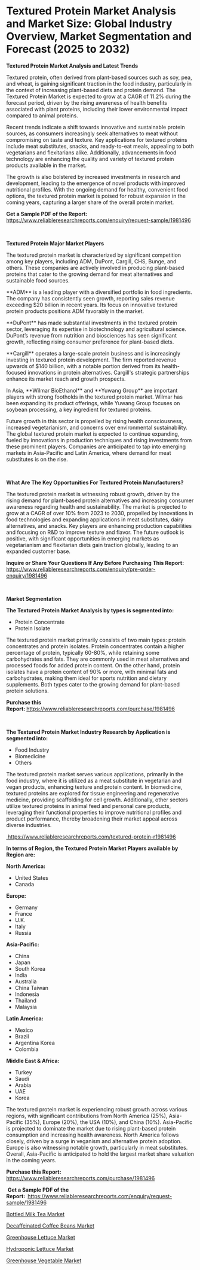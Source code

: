 <p><h1>Textured Protein Market Analysis and Market Size: Global Industry Overview, Market Segmentation and Forecast (2025 to 2032)</h1></p><p><strong>Textured Protein Market Analysis and Latest Trends</strong></p>
<p><p>Textured protein, often derived from plant-based sources such as soy, pea, and wheat, is gaining significant traction in the food industry, particularly in the context of increasing plant-based diets and protein demand. The Textured Protein Market is expected to grow at a CAGR of 11.2% during the forecast period, driven by the rising awareness of health benefits associated with plant proteins, including their lower environmental impact compared to animal proteins.</p><p>Recent trends indicate a shift towards innovative and sustainable protein sources, as consumers increasingly seek alternatives to meat without compromising on taste and texture. Key applications for textured proteins include meat substitutes, snacks, and ready-to-eat meals, appealing to both vegetarians and flexitarians alike. Additionally, advancements in food technology are enhancing the quality and variety of textured protein products available in the market.</p><p>The growth is also bolstered by increased investments in research and development, leading to the emergence of novel products with improved nutritional profiles. With the ongoing demand for healthy, convenient food options, the textured protein market is poised for robust expansion in the coming years, capturing a larger share of the overall protein market.</p></p>
<p><strong>Get a Sample PDF of the Report:&nbsp;</strong> <a href="https://www.reliableresearchreports.com/enquiry/request-sample/1981496?utm_campaign=34&utm_medium=2&utm_source=Github&utm_content=ia&utm_term=14022025&utm_id=textured-protein">https://www.reliableresearchreports.com/enquiry/request-sample/1981496</a></p>
<p>&nbsp;</p>
<p><strong>Textured Protein Major Market Players</strong></p>
<p><p>The textured protein market is characterized by significant competition among key players, including ADM, DuPont, Cargill, CHS, Bunge, and others. These companies are actively involved in producing plant-based proteins that cater to the growing demand for meat alternatives and sustainable food sources.</p><p>**ADM** is a leading player with a diversified portfolio in food ingredients. The company has consistently seen growth, reporting sales revenue exceeding $20 billion in recent years. Its focus on innovative textured protein products positions ADM favorably in the market.</p><p>**DuPont** has made substantial investments in the textured protein sector, leveraging its expertise in biotechnology and agricultural science. DuPont’s revenue from nutrition and biosciences has seen significant growth, reflecting rising consumer preference for plant-based diets.</p><p>**Cargill** operates a large-scale protein business and is increasingly investing in textured protein development. The firm reported revenue upwards of $140 billion, with a notable portion derived from its health-focused innovations in protein alternatives. Cargill's strategic partnerships enhance its market reach and growth prospects.</p><p>In Asia, **Wilmar BioEthanol** and **Yuwang Group** are important players with strong footholds in the textured protein market. Wilmar has been expanding its product offerings, while Yuwang Group focuses on soybean processing, a key ingredient for textured proteins.</p><p>Future growth in this sector is propelled by rising health consciousness, increased vegetarianism, and concerns over environmental sustainability. The global textured protein market is expected to continue expanding, fueled by innovations in production techniques and rising investments from these prominent players. Companies are anticipated to tap into emerging markets in Asia-Pacific and Latin America, where demand for meat substitutes is on the rise.</p></p>
<p>&nbsp;</p>
<p><strong>What Are The Key Opportunities For Textured Protein Manufacturers?</strong></p>
<p><p>The textured protein market is witnessing robust growth, driven by the rising demand for plant-based protein alternatives and increasing consumer awareness regarding health and sustainability. The market is projected to grow at a CAGR of over 10% from 2023 to 2030, propelled by innovations in food technologies and expanding applications in meat substitutes, dairy alternatives, and snacks. Key players are enhancing production capabilities and focusing on R&D to improve texture and flavor. The future outlook is positive, with significant opportunities in emerging markets as vegetarianism and flexitarian diets gain traction globally, leading to an expanded customer base.</p></p>
<p><strong>Inquire or Share Your Questions If Any Before Purchasing This Report:</strong> <a href="https://www.reliableresearchreports.com/enquiry/pre-order-enquiry/1981496?utm_campaign=34&utm_medium=2&utm_source=Github&utm_content=ia&utm_term=14022025&utm_id=textured-protein">https://www.reliableresearchreports.com/enquiry/pre-order-enquiry/1981496</a></p>
<p>&nbsp;</p>
<p><strong>Market Segmentation</strong></p>
<p><strong>The Textured Protein Market Analysis by types is segmented into:</strong></p>
<p><ul><li>Protein Concentrate</li><li>Protein Isolate</li></ul></p>
<p><p>The textured protein market primarily consists of two main types: protein concentrates and protein isolates. Protein concentrates contain a higher percentage of protein, typically 60-80%, while retaining some carbohydrates and fats. They are commonly used in meat alternatives and processed foods for added protein content. On the other hand, protein isolates have a protein content of 90% or more, with minimal fats and carbohydrates, making them ideal for sports nutrition and dietary supplements. Both types cater to the growing demand for plant-based protein solutions.</p></p>
<p><strong>Purchase this Report:&nbsp;</strong><a href="https://www.reliableresearchreports.com/purchase/1981496?utm_campaign=34&utm_medium=2&utm_source=Github&utm_content=ia&utm_term=14022025&utm_id=textured-protein">https://www.reliableresearchreports.com/purchase/1981496</a></p>
<p>&nbsp;</p>
<p><strong>The Textured Protein Market Industry Research by Application is segmented into:</strong></p>
<p><ul><li>Food Industry</li><li>Biomedicine</li><li>Others</li></ul></p>
<p><p>The textured protein market serves various applications, primarily in the food industry, where it is utilized as a meat substitute in vegetarian and vegan products, enhancing texture and protein content. In biomedicine, textured proteins are explored for tissue engineering and regenerative medicine, providing scaffolding for cell growth. Additionally, other sectors utilize textured proteins in animal feed and personal care products, leveraging their functional properties to improve nutritional profiles and product performance, thereby broadening their market appeal across diverse industries.</p></p>
<p><a href="https://www.reliableresearchreports.com/textured-protein-r1981496?utm_campaign=34&utm_medium=2&utm_source=Github&utm_content=ia&utm_term=14022025&utm_id=textured-protein">&nbsp;https://www.reliableresearchreports.com/textured-protein-r1981496</a></p>
<p><strong>In terms of Region, the Textured Protein Market Players available by Region are:</strong></p>
<p>
    <p> <strong> North America: </strong>
        <ul>
            <li>United States</li>
            <li>Canada</li>
        </ul>
        </p> 
    <p> <strong> Europe: </strong>
        <ul>
            <li>Germany</li>
            <li>France</li>
            <li>U.K.</li>
            <li>Italy</li>
            <li>Russia</li>
        </ul>
        </p> 
    <p> <strong> Asia-Pacific: </strong>
        <ul>
            <li>China</li>
            <li>Japan</li>
            <li>South Korea</li>
            <li>India</li>
            <li>Australia</li>
            <li>China Taiwan</li>
            <li>Indonesia</li>
            <li>Thailand</li>
            <li>Malaysia</li>
        </ul>
        </p> 
    <p> <strong> Latin America: </strong>
        <ul>
            <li>Mexico</li>
            <li>Brazil</li>
            <li>Argentina Korea</li>
            <li>Colombia</li>
        </ul>
        </p> 
    <p> <strong> Middle East & Africa: </strong>
        <ul>
            <li>Turkey</li>
            <li>Saudi</li>
            <li>Arabia</li>
            <li>UAE</li>
            <li>Korea</li>
        </ul>
    </p>
    </p>
<p><p>The textured protein market is experiencing robust growth across various regions, with significant contributions from North America (25%), Asia-Pacific (35%), Europe (20%), the USA (10%), and China (10%). Asia-Pacific is projected to dominate the market due to rising plant-based protein consumption and increasing health awareness. North America follows closely, driven by a surge in veganism and alternative protein adoption. Europe is also witnessing notable growth, particularly in meat substitutes. Overall, Asia-Pacific is anticipated to hold the largest market share valuation in the coming years.</p></p>
<p><strong>Purchase this Report: </strong><a href="https://www.reliableresearchreports.com/purchase/1981496?utm_campaign=34&utm_medium=2&utm_source=Github&utm_content=ia&utm_term=14022025&utm_id=textured-protein">https://www.reliableresearchreports.com/purchase/1981496</a></p>
<p>&nbsp;<strong>Get a Sample PDF of the Report:&nbsp;&nbsp;</strong><a href="https://www.reliableresearchreports.com/enquiry/request-sample/1981496?utm_campaign=34&utm_medium=2&utm_source=Github&utm_content=ia&utm_term=14022025&utm_id=textured-protein">https://www.reliableresearchreports.com/enquiry/request-sample/1981496</a></p>
<p><strong></strong></p>
<p><p><a href="https://github.com/itayjedhe/Market-Research-Report-List-1/blob/main/bottled-milk-tea-market.md?utm_campaign=34&utm_medium=2&utm_source=Github&utm_content=ia&utm_term=14022025&utm_id=textured-protein">Bottled Milk Tea Market</a></p><p><a href="https://github.com/voetzeszuh/Market-Research-Report-List-1/blob/main/decaffeinated-coffee-beans-market.md?utm_campaign=34&utm_medium=2&utm_source=Github&utm_content=ia&utm_term=14022025&utm_id=textured-protein">Decaffeinated Coffee Beans Market</a></p><p><a href="https://github.com/sandoyjonet/Market-Research-Report-List-1/blob/main/greenhouse-lettuce-market.md?utm_campaign=34&utm_medium=2&utm_source=Github&utm_content=ia&utm_term=14022025&utm_id=textured-protein">Greenhouse Lettuce Market</a></p><p><a href="https://github.com/celpabembes/Market-Research-Report-List-1/blob/main/hydroponic-lettuce-market.md?utm_campaign=34&utm_medium=2&utm_source=Github&utm_content=ia&utm_term=14022025&utm_id=textured-protein">Hydroponic Lettuce Market</a></p><p><a href="https://github.com/aoiniyaloz/Market-Research-Report-List-1/blob/main/greenhouse-vegetable-market.md?utm_campaign=34&utm_medium=2&utm_source=Github&utm_content=ia&utm_term=14022025&utm_id=textured-protein">Greenhouse Vegetable Market</a></p></p>